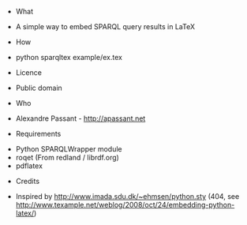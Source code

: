 * What
- A simple way to embed SPARQL query results in LaTeX

* How
- python sparqltex example/ex.tex

* Licence
- Public domain

* Who
- Alexandre Passant - http://apassant.net

* Requirements
- Python SPARQLWrapper module
- roqet (From redland / librdf.org)
- pdflatex

* Credits
- Inspired by http://www.imada.sdu.dk/~ehmsen/python.sty (404, see http://www.texample.net/weblog/2008/oct/24/embedding-python-latex/)